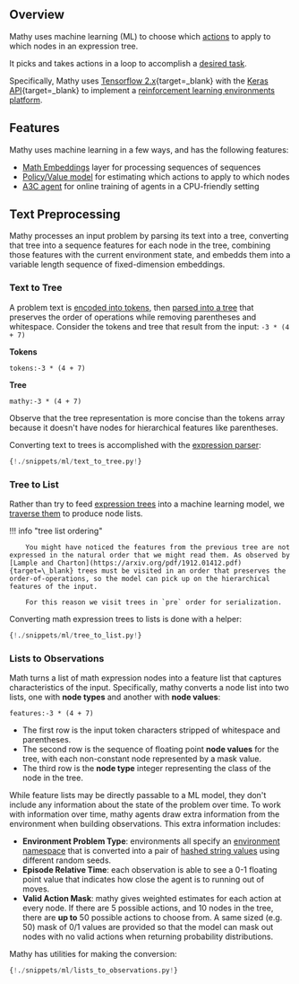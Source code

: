 ## Overview

Mathy uses machine learning (ML) to choose which [actions](/rules/overview) to apply to which nodes in an expression tree.

It picks and takes actions in a loop to accomplish a [desired task](/envs/overview).

Specifically, Mathy uses [Tensorflow 2.x](https://www.tensorflow.org/){target=\_blank} with the [Keras API](https://keras.io/){target=\_blank} to implement a [reinforcement learning environments platform](/envs/overview).

## Features

Mathy uses machine learning in a few ways, and has the following features:

- [Math Embeddings](/ml/embeddings) layer for processing sequences of sequences
- [Policy/Value model](/ml/model) for estimating which actions to apply to which nodes
- [A3C agent](/ml/a3c) for online training of agents in a CPU-friendly setting

## Text Preprocessing

Mathy processes an input problem by parsing its text into a tree, converting that tree into a sequence features for each node in the tree, combining those features with the current environment state, and embedds them into a variable length sequence of fixed-dimension embeddings.

### Text to Tree

A problem text is [encoded into tokens](/cas/tokenizer), then [parsed into a tree](/cas/parser) that preserves the order of operations while removing parentheses and whitespace.
Consider the tokens and tree that result from the input: `-3 * (4 + 7)`

**Tokens**

`tokens:-3 * (4 + 7)`

**Tree**

`mathy:-3 * (4 + 7)`

Observe that the tree representation is more concise than the tokens array because it doesn't have nodes for hierarchical features like parentheses.

Converting text to trees is accomplished with the [expression parser](/cas/parser):

```python
{!./snippets/ml/text_to_tree.py!}
```

### Tree to List

Rather than try to feed [expression trees](/api/core/expressions/#mathexpression) into a machine learning model, we [traverse them](/api/core/expressions/#to_list) to produce node lists.

!!! info "tree list ordering"

        You might have noticed the features from the previous tree are not expressed in the natural order that we might read them. As observed by [Lample and Charton](https://arxiv.org/pdf/1912.01412.pdf){target=\_blank} trees must be visited in an order that preserves the order-of-operations, so the model can pick up on the hierarchical features of the input.

        For this reason we visit trees in `pre` order for serialization.

Converting math expression trees to lists is done with a helper:

```python
{!./snippets/ml/tree_to_list.py!}
```

### Lists to Observations

Math turns a list of math expression nodes into a feature list that captures characteristics of the input. Specifically, mathy converts a node list into two lists, one with **node types** and another with **node values**:

`features:-3 * (4 + 7)`

- The first row is the input token characters stripped of whitespace and parentheses.
- The second row is the sequence of floating point **node values** for the tree, with each non-constant node represented by a mask value.
- The third row is the **node type** integer representing the class of the node in the tree.

While feature lists may be directly passable to a ML model, they don't include any information about the state of the problem over time. To work with information over time, mathy agents draw extra information from the environment when building observations. This extra information includes:

- **Environment Problem Type**: environments all specify an [environment namespace](/api/env/#get_env_namespace) that is converted into a pair of [hashed string values](/api/state/#get_problem_hash) using different random seeds.
- **Episode Relative Time**: each observation is able to see a 0-1 floating point value that indicates how close the agent is to running out of moves.
- **Valid Action Mask**: mathy gives weighted estimates for each action at every node. If there are 5 possible actions, and 10 nodes in the tree, there are **up to** 50 possible actions to choose from. A same sized (e.g. 50) mask of 0/1 values are provided so that the model can mask out nodes with no valid actions when returning probability distributions.

Mathy has utilities for making the conversion:

```python
{!./snippets/ml/lists_to_observations.py!}
```
